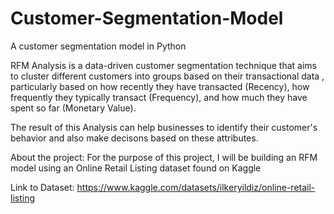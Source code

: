 # Customer-Segmentation-Model
A customer segmentation model in Python

RFM Analysis is a data-driven customer segmentation technique that aims to cluster different customers into groups based on their transactional data , particularly based on how recently they have transacted (Recency), how frequently they typically transact (Frequency), and how much they have spent so far (Monetary Value). 

The result of this Analysis can help businesses to identify their customer's behavior and also make decisons based on these attributes.

About the project: For the purpose of this project, I will be building an RFM model using an Online Retail Listing dataset found on Kaggle 

Link to Dataset: https://www.kaggle.com/datasets/ilkeryildiz/online-retail-listing
